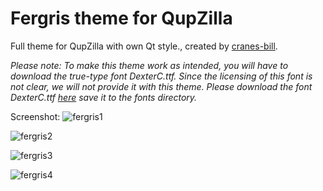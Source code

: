 Fergris theme for QupZilla
========================

Full theme for QupZilla with own Qt style., created by [cranes-bill](https://github.com/cranes-bill).

*Please note: To make this theme work as intended, you will have to download the true-type font DexterC.ttf. Since the licensing of this font is not clear, we will not provide it with this theme. Please download the font DexterC.ttf [here](http://www.azfonts.net/load_font/dexterc.html) save it to the fonts directory.*

Screenshot:
![fergris1](https://cloud.githubusercontent.com/assets/5161278/5666119/febb6fde-9765-11e4-8aee-958658c77886.png)

![fergris2](https://cloud.githubusercontent.com/assets/5161278/5666123/04f08c7c-9766-11e4-8b29-7cd2301a1aef.png)

![fergris3](https://cloud.githubusercontent.com/assets/5161278/5666126/085ae876-9766-11e4-8f76-982387f3cb5c.png)

![fergris4](https://cloud.githubusercontent.com/assets/5161278/5666133/0c601f18-9766-11e4-9ef6-27037cb441bc.png)